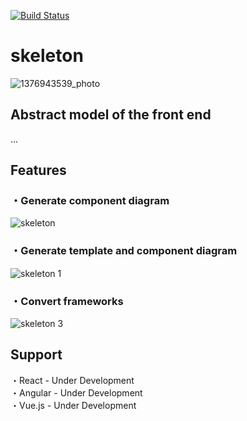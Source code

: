[![Build Status](https://travis-ci.com/nestengineering/skeleton.svg?branch=master)](https://travis-ci.com/nestengineering/skeleton)


# skeleton

![1376943539_photo](https://user-images.githubusercontent.com/24843808/51800823-b20b0f80-2278-11e9-90ca-176af19d4438.jpg)

## Abstract model of the front end
...

## Features

### ・Generate component diagram
![skeleton](https://user-images.githubusercontent.com/24843808/51928324-08bf4780-2439-11e9-867e-af27cce3dda8.png)

### ・Generate template and component diagram
![skeleton 1](https://user-images.githubusercontent.com/24843808/51929062-acf5be00-243a-11e9-907b-b9d4c5615d9b.png)

### ・Convert frameworks
![skeleton 3](https://user-images.githubusercontent.com/24843808/51929545-d5ca8300-243b-11e9-8ed0-e21d1809c1a8.png)

## Support
・React - Under Development   
・Angular - Under Development   
・Vue.js - Under Development  
